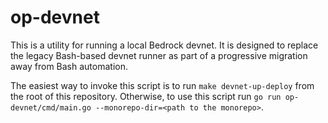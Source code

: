 # op-devnet

This is a utility for running a local Bedrock devnet.
It is designed to replace the legacy Bash-based devnet runner as part of a progressive migration away from Bash automation.

The easiest way to invoke this script is to run `make devnet-up-deploy` from the root of this repository.
Otherwise, to use this script run `go run op-devnet/cmd/main.go --monorepo-dir=<path to the monorepo>`.
